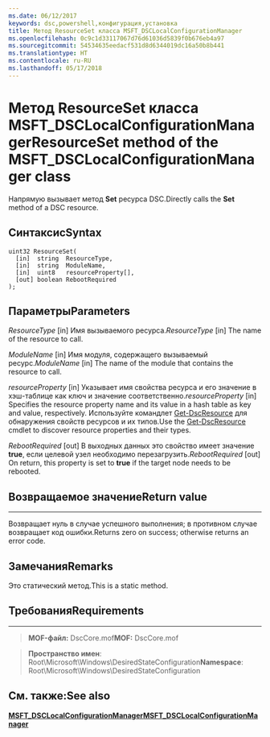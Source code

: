 ```yaml
---
ms.date: 06/12/2017
keywords: dsc,powershell,конфигурация,установка
title: Метод ResourceSet класса MSFT_DSCLocalConfigurationManager
ms.openlocfilehash: 0c9c1d33117067d76d61036d5839f0b676eb4a97
ms.sourcegitcommit: 54534635eedacf531d8d6344019dc16a50b8b441
ms.translationtype: HT
ms.contentlocale: ru-RU
ms.lasthandoff: 05/17/2018
---
```

# <a name="resourceset-method-of-the-msftdsclocalconfigurationmanager-class"></a><span data-ttu-id="98d8a-103">Метод ResourceSet класса MSFT_DSCLocalConfigurationManager</span><span class="sxs-lookup"><span data-stu-id="98d8a-103">ResourceSet method of the MSFT_DSCLocalConfigurationManager class</span></span>

<span data-ttu-id="98d8a-104">Напрямую вызывает метод **Set** ресурса DSC.</span><span class="sxs-lookup"><span data-stu-id="98d8a-104">Directly calls the **Set** method of a DSC resource.</span></span>

<a name="syntax"></a><span data-ttu-id="98d8a-105">Синтаксис</span><span class="sxs-lookup"><span data-stu-id="98d8a-105">Syntax</span></span>
------

```mof
uint32 ResourceSet(
  [in]  string  ResourceType,
  [in]  string  ModuleName,
  [in]  uint8   resourceProperty[],
  [out] boolean RebootRequired
);
```

<a name="parameters"></a><span data-ttu-id="98d8a-106">Параметры</span><span class="sxs-lookup"><span data-stu-id="98d8a-106">Parameters</span></span>
----------

<span data-ttu-id="98d8a-107">*ResourceType* \[in\] Имя вызываемого ресурса.</span><span class="sxs-lookup"><span data-stu-id="98d8a-107">*ResourceType* \[in\] The name of the resource to call.</span></span>

<span data-ttu-id="98d8a-108">*ModuleName* \[in\] Имя модуля, содержащего вызываемый ресурс.</span><span class="sxs-lookup"><span data-stu-id="98d8a-108">*ModuleName* \[in\] The name of the module that contains the resource to call.</span></span>

<span data-ttu-id="98d8a-109">*resourceProperty* \[in\] Указывает имя свойства ресурса и его значение в хэш-таблице как ключ и значение соответственно.</span><span class="sxs-lookup"><span data-stu-id="98d8a-109">*resourceProperty* \[in\] Specifies the resource property name and its value in a hash table as key and value, respectively.</span></span> <span data-ttu-id="98d8a-110">Используйте командлет [Get-DscResource](https://technet.microsoft.com/library/dn521625.aspx) для обнаружения свойств ресурсов и их типов.</span><span class="sxs-lookup"><span data-stu-id="98d8a-110">Use the [Get-DscResource](https://technet.microsoft.com/library/dn521625.aspx) cmdlet to discover resource properties and their types.</span></span>

<span data-ttu-id="98d8a-111">*RebootRequired* \[out\] В выходных данных это свойство имеет значение **true**, если целевой узел необходимо перезагрузить.</span><span class="sxs-lookup"><span data-stu-id="98d8a-111">*RebootRequired* \[out\] On return, this property is set to **true** if the target node needs to be rebooted.</span></span>

## <a name="return-value"></a><span data-ttu-id="98d8a-112">Возвращаемое значение</span><span class="sxs-lookup"><span data-stu-id="98d8a-112">Return value</span></span>
------------

<span data-ttu-id="98d8a-113">Возвращает нуль в случае успешного выполнения; в противном случае возвращает код ошибки.</span><span class="sxs-lookup"><span data-stu-id="98d8a-113">Returns zero on success; otherwise returns an error code.</span></span>

## <a name="remarks"></a><span data-ttu-id="98d8a-114">Замечания</span><span class="sxs-lookup"><span data-stu-id="98d8a-114">Remarks</span></span>

<span data-ttu-id="98d8a-115">Это статический метод.</span><span class="sxs-lookup"><span data-stu-id="98d8a-115">This is a static method.</span></span>

## <a name="requirements"></a><span data-ttu-id="98d8a-116">Требования</span><span class="sxs-lookup"><span data-stu-id="98d8a-116">Requirements</span></span>
------------
><span data-ttu-id="98d8a-117">**MOF-файл:** DscCore.mof</span><span class="sxs-lookup"><span data-stu-id="98d8a-117">**MOF:** DscCore.mof</span></span>

><span data-ttu-id="98d8a-118">**Пространство имен**: Root\Microsoft\Windows\DesiredStateConfiguration</span><span class="sxs-lookup"><span data-stu-id="98d8a-118">**Namespace**: Root\Microsoft\Windows\DesiredStateConfiguration</span></span>


## <a name="see-also"></a><span data-ttu-id="98d8a-119">См. также:</span><span class="sxs-lookup"><span data-stu-id="98d8a-119">See also</span></span>


[<span data-ttu-id="98d8a-120">**MSFT_DSCLocalConfigurationManager**</span><span class="sxs-lookup"><span data-stu-id="98d8a-120">**MSFT_DSCLocalConfigurationManager**</span></span>](msft-dsclocalconfigurationmanager.md)